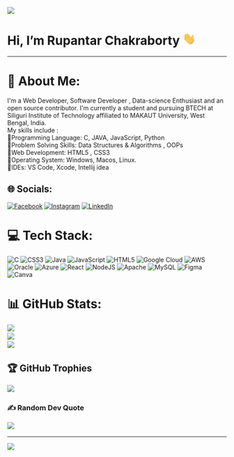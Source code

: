 <img src="![image](https://user-images.githubusercontent.com/75066281/221368642-e826768f-f043-4a36-afaf-fda9336d236c.png)
">
<h1>Hi, I’m Rupantar Chakraborty <img src="https://raw.githubusercontent.com/ABSphreak/ABSphreak/master/gifs/Hi.gif" width="30px" style="max-width:100%;"></h1>


-----
# 💫 About Me:
I'm a Web Developer, Software Developer , Data-science Enthusiast and an open source contributor. I'm currently a student and pursuing BTECH at Siliguri Institute of Technology affiliated to MAKAUT University, West Bengal, India.<br>My skills include :<br>🔹️Programming Language: C, JAVA, JavaScript, Python<br>🔹️Problem Solving Skills: Data Structures & Algorithms , OOPs<br>🔹️Web Development: HTML5 , CSS3<br>🔹️Operating System: Windows, Macos, Linux.<br>🔹️IDEs: VS Code, Xcode, Intellij idea






## 🌐 Socials:
[![Facebook](https://img.shields.io/badge/Facebook-%231877F2.svg?logo=Facebook&logoColor=white)](https://facebook.com/iamrupantar) [![Instagram](https://img.shields.io/badge/Instagram-%23E4405F.svg?logo=Instagram&logoColor=white)](https://instagram.com/_iam_rupantar_) [![LinkedIn](https://img.shields.io/badge/LinkedIn-%230077B5.svg?logo=linkedin&logoColor=white)](https://linkedin.com/in/rupantar-chakraborty-152808205) 

# 💻 Tech Stack:
![C](https://img.shields.io/badge/c-%2300599C.svg?style=for-the-badge&logo=c&logoColor=white) ![CSS3](https://img.shields.io/badge/css3-%231572B6.svg?style=for-the-badge&logo=css3&logoColor=white) ![Java](https://img.shields.io/badge/java-%23ED8B00.svg?style=for-the-badge&logo=java&logoColor=white) ![JavaScript](https://img.shields.io/badge/javascript-%23323330.svg?style=for-the-badge&logo=javascript&logoColor=%23F7DF1E) ![HTML5](https://img.shields.io/badge/html5-%23E34F26.svg?style=for-the-badge&logo=html5&logoColor=white) ![Google Cloud](https://img.shields.io/badge/Google%20Cloud-%234285F4.svg?style=for-the-badge&logo=google-cloud&logoColor=white) ![AWS](https://img.shields.io/badge/AWS-%23FF9900.svg?style=for-the-badge&logo=amazon-aws&logoColor=white) ![Oracle](https://img.shields.io/badge/Oracle-F80000?style=for-the-badge&logo=oracle&logoColor=white) ![Azure](https://img.shields.io/badge/azure-%230072C6.svg?style=for-the-badge&logo=azure-devops&logoColor=white) ![React](https://img.shields.io/badge/react-%2320232a.svg?style=for-the-badge&logo=react&logoColor=%2361DAFB) ![NodeJS](https://img.shields.io/badge/node.js-6DA55F?style=for-the-badge&logo=node.js&logoColor=white) ![Apache](https://img.shields.io/badge/apache-%23D42029.svg?style=for-the-badge&logo=apache&logoColor=white) ![MySQL](https://img.shields.io/badge/mysql-%2300f.svg?style=for-the-badge&logo=mysql&logoColor=white) 	![Figma](https://img.shields.io/badge/figma-%23F24E1E.svg?style=for-the-badge&logo=figma&logoColor=white) ![Canva](https://img.shields.io/badge/Canva-%2300C4CC.svg?style=for-the-badge&logo=Canva&logoColor=white)
# 📊 GitHub Stats:
![](https://github-readme-stats.vercel.app/api?username=Rupantar-68&theme=radical&hide_border=false&include_all_commits=true&count_private=true)<br/>
![](https://github-readme-streak-stats.herokuapp.com/?user=Rupantar-68&theme=radical&hide_border=false)<br/>
![](https://github-readme-stats.vercel.app/api/top-langs/?username=Rupantar-68&theme=radical&hide_border=false&include_all_commits=true&count_private=true&layout=compact)

## 🏆 GitHub Trophies
![](https://github-profile-trophy.vercel.app/?username=Rupantar-68&theme=radical&no-frame=true&no-bg=false&margin-w=4)

### ✍️ Random Dev Quote
![](https://quotes-github-readme.vercel.app/api?type=vetical&theme=radical)

---
[![](https://visitcount.itsvg.in/api?id=Rupantar-68&icon=3&color=4)](https://visitcount.itsvg.in)

<!-- Proudly created with GPRM ( https://gprm.itsvg.in ) -->
